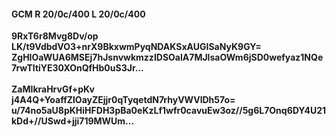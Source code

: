 #### GCM R 20/0c/400 L 20/0c/400
**9RxT6r8Mvg8Dv/op**<br/>**LK/t9VdbdVO3+nrX9BkxwmPyqNDAKSxAUGISaNyK9GY=**<br/>**ZgHIOaWUA6MSEj7hJsnvwkmzzIDSOalA7MJlsaOWm6jSD0wefyaz1NQe7rwTItiYE30XOnQfHb0uS3Jr...**<br/><br/>
**ZaMIkraHrvGf+pKv**<br/>**j4A4Q+YoaffZlOayZEjjr0qTyqetdN7rhyVWVlDh57o=**<br/>**u/74no5aU8pKHiHFDH3pBa0eKzLf1wfr0cavuEw3oz//5g6L7Onq6DY4U21kDd+//USwd+jji719MWUm...**